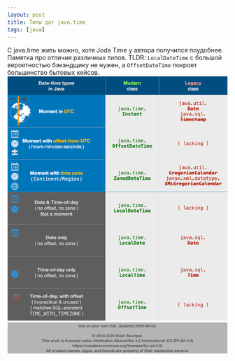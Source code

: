 ```yaml
---
layout: post
title: Типы дат java.time
tags: [java]
---
```

С java.time жить можно, хотя Joda Time у автора получился поудобнее. Памятка про отличия различных типов.
TLDR: `LocalDateTime` с большой вероятностью бэкэндщику не нужен, а `OffsetDateTime` покроет большинство бытовых кейсов.
![](/assets/images/java-dates.png)

